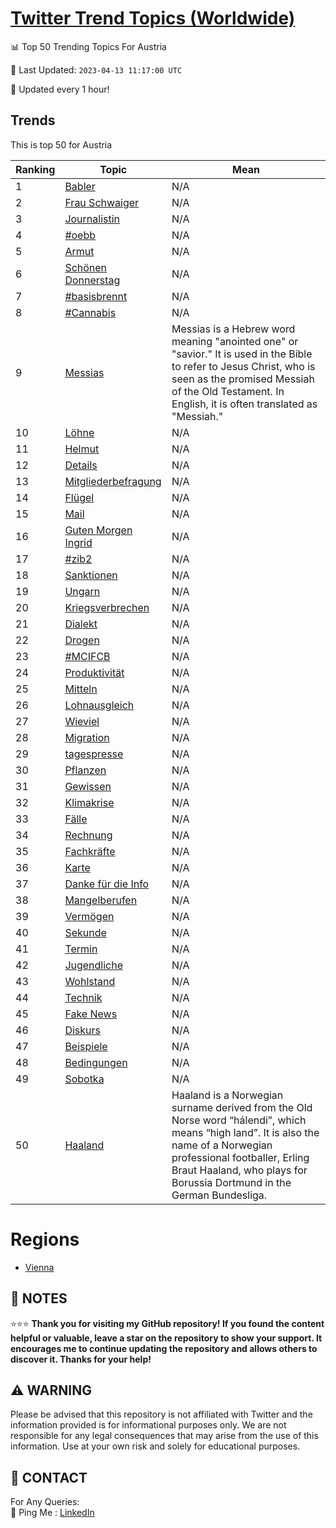 [Twitter Trend Topics (Worldwide)](https://github.com/ErcinDedeoglu/Twitter-Trend-Topics)
==========


📊 Top 50 Trending Topics For Austria

📆 Last Updated: `2023-04-13 11:17:00 UTC`

🔧 Updated every 1 hour!


## Trends

This is top 50 for Austria

| Ranking | Topic | Mean |
| ------- | ------------ | ------------ |
| 1 | [Babler](http://twitter.com/search?q=Babler) | N/A |
| 2 | [Frau Schwaiger](http://twitter.com/search?q=Frau+Schwaiger) | N/A |
| 3 | [Journalistin](http://twitter.com/search?q=Journalistin) | N/A |
| 4 | [#oebb](http://twitter.com/search?q=%23oebb) | N/A |
| 5 | [Armut](http://twitter.com/search?q=Armut) | N/A |
| 6 | [Schönen Donnerstag](http://twitter.com/search?q=Sch%c3%b6nen+Donnerstag) | N/A |
| 7 | [#basisbrennt](http://twitter.com/search?q=%23basisbrennt) | N/A |
| 8 | [#Cannabis](http://twitter.com/search?q=%23Cannabis) | N/A |
| 9 | [Messias](http://twitter.com/search?q=Messias) | Messias is a Hebrew word meaning "anointed one" or "savior." It is used in the Bible to refer to Jesus Christ, who is seen as the promised Messiah of the Old Testament. In English, it is often translated as "Messiah." |
| 10 | [Löhne](http://twitter.com/search?q=L%c3%b6hne) | N/A |
| 11 | [Helmut](http://twitter.com/search?q=Helmut) | N/A |
| 12 | [Details](http://twitter.com/search?q=Details) | N/A |
| 13 | [Mitgliederbefragung](http://twitter.com/search?q=Mitgliederbefragung) | N/A |
| 14 | [Flügel](http://twitter.com/search?q=Fl%c3%bcgel) | N/A |
| 15 | [Mail](http://twitter.com/search?q=Mail) | N/A |
| 16 | [Guten Morgen Ingrid](http://twitter.com/search?q=Guten+Morgen+Ingrid) | N/A |
| 17 | [#zib2](http://twitter.com/search?q=%23zib2) | N/A |
| 18 | [Sanktionen](http://twitter.com/search?q=Sanktionen) | N/A |
| 19 | [Ungarn](http://twitter.com/search?q=Ungarn) | N/A |
| 20 | [Kriegsverbrechen](http://twitter.com/search?q=Kriegsverbrechen) | N/A |
| 21 | [Dialekt](http://twitter.com/search?q=Dialekt) | N/A |
| 22 | [Drogen](http://twitter.com/search?q=Drogen) | N/A |
| 23 | [#MCIFCB](http://twitter.com/search?q=%23MCIFCB) | N/A |
| 24 | [Produktivität](http://twitter.com/search?q=Produktivit%c3%a4t) | N/A |
| 25 | [Mitteln](http://twitter.com/search?q=Mitteln) | N/A |
| 26 | [Lohnausgleich](http://twitter.com/search?q=Lohnausgleich) | N/A |
| 27 | [Wieviel](http://twitter.com/search?q=Wieviel) | N/A |
| 28 | [Migration](http://twitter.com/search?q=Migration) | N/A |
| 29 | [tagespresse](http://twitter.com/search?q=tagespresse) | N/A |
| 30 | [Pflanzen](http://twitter.com/search?q=Pflanzen) | N/A |
| 31 | [Gewissen](http://twitter.com/search?q=Gewissen) | N/A |
| 32 | [Klimakrise](http://twitter.com/search?q=Klimakrise) | N/A |
| 33 | [Fälle](http://twitter.com/search?q=F%c3%a4lle) | N/A |
| 34 | [Rechnung](http://twitter.com/search?q=Rechnung) | N/A |
| 35 | [Fachkräfte](http://twitter.com/search?q=Fachkr%c3%a4fte) | N/A |
| 36 | [Karte](http://twitter.com/search?q=Karte) | N/A |
| 37 | [Danke für die Info](http://twitter.com/search?q=Danke+f%c3%bcr+die+Info) | N/A |
| 38 | [Mangelberufen](http://twitter.com/search?q=Mangelberufen) | N/A |
| 39 | [Vermögen](http://twitter.com/search?q=Verm%c3%b6gen) | N/A |
| 40 | [Sekunde](http://twitter.com/search?q=Sekunde) | N/A |
| 41 | [Termin](http://twitter.com/search?q=Termin) | N/A |
| 42 | [Jugendliche](http://twitter.com/search?q=Jugendliche) | N/A |
| 43 | [Wohlstand](http://twitter.com/search?q=Wohlstand) | N/A |
| 44 | [Technik](http://twitter.com/search?q=Technik) | N/A |
| 45 | [Fake News](http://twitter.com/search?q=Fake+News) | N/A |
| 46 | [Diskurs](http://twitter.com/search?q=Diskurs) | N/A |
| 47 | [Beispiele](http://twitter.com/search?q=Beispiele) | N/A |
| 48 | [Bedingungen](http://twitter.com/search?q=Bedingungen) | N/A |
| 49 | [Sobotka](http://twitter.com/search?q=Sobotka) | N/A |
| 50 | [Haaland](http://twitter.com/search?q=Haaland) | Haaland is a Norwegian surname derived from the Old Norse word “hálendi”, which means “high land”. It is also the name of a Norwegian professional footballer, Erling Braut Haaland, who plays for Borussia Dortmund in the German Bundesliga. |



# Regions

* [Vienna](</Austria/Vienna.md>)



## 📝 NOTES

⭐⭐⭐ **Thank you for visiting my GitHub repository! If you found the content helpful or valuable, leave a star on the repository to show your support. It encourages me to continue updating the repository and allows others to discover it. Thanks for your help!**


## ⚠️ WARNING

Please be advised that this repository is not affiliated with Twitter and the information provided is for informational purposes only. We are not responsible for any legal consequences that may arise from the use of this information. Use at your own risk and solely for educational purposes.


## 📨 CONTACT

 For Any Queries:  
            🏓 Ping Me : [LinkedIn](https://www.linkedin.com/in/ercindedeoglu/)
